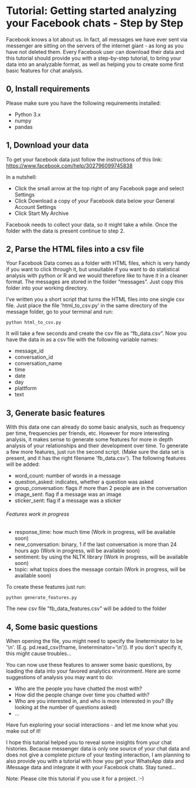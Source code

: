 # Tutorial: Getting started analyzing your Facebook chats - Step by Step 

Facebook knows a lot about us. In fact, all messages we have ever sent via messenger are sitting on the servers of the internet giant - as long as you have not deleted them. Every Facebook user can download their data and this tutorial should provide you with a step-by-step tutorial, to bring your data into an analyzable format, as well as helping you to create some first basic features for chat analysis. 

## 0, Install requirements

Please make sure you have the following requirements installed: 
* Python 3.x
* numpy 
* pandas

## 1, Download your data

To get your facebook data just follow the instructions of this link: https://www.facebook.com/help/302796099745838

In a nutshell: 
- Click the small arrow at the top right of any Facebook page and select Settings
- Click Download a copy of your Facebook data below your General Account Settings
- Click Start My Archive

Facebook needs to collect your data, so it might take a while. Once the folder with the data is present continue to step 2. 


## 2, Parse the HTML files into a csv file

Your Facebook Data comes as a folder with HTML files, which is very handy if you want to click through it, but unsuitable if you want to do statistical analysis with python or R and we would therefore like to have it in a cleaner format. The messages are stored in the folder “messages”. Just copy this folder into your working directory.

I’ve written you a short script that turns the HTML files into one single csv file. Just place the file 'html_to_csv.py' in the same directory of the message folder, go to your terminal and run:

```
python html_to_csv.py
```

It will take a few seconds and create the csv file as “fb_data.csv”. Now you have the data in as a csv file with the following variable names: 

* message_id
* conversation_id
* conversation_name 
* time
* date
* day
* plattform
* text

## 3, Generate basic features 

With this data one can already do some basic analysis, such as frequency per time, frequencies per friends, etc. 
However for more interesting analysis, it makes sense to generate some features for more in depth analysis of your relationships and their development over time. To generate a few more features, just run the second script. (Make sure the data set is present, and it has the right filename 'fb_data.csv'). The following features will be added: 

* word_count: number of words in a message
* question_asked: indicates, whether a question was asked
* group_conversation: flags if more than 2 people are in the conversation
* image_sent: flag if a message was an image
* sticker_sent: flag if a message was a sticker

###### Features work in progress 
* response_time: how much time (Work in progress, will be available soon)
* new_conversation: binary, 1 if the last conversation is more than 24 hours ago (Work in progress, will be available soon)
* sentiment: by using the NLTK library (Work in progress, will be available soon)
* topic: what topics does the message contain (Work in progress, will be available soon)

To create these features just run: 

```
python generate_features.py
```

The new csv file "fb_data_features.csv" will be added to the folder

## 4, Some basic questions 

When opening the file, you might need to specify the lineterminator to be '\n'. (E.g. pd.read_csv(fname, lineterminator='\n')). If you don't specify it, this might cause troubles... 

You can now use these features to answer some basic questions, by loading the data into your favored analytics environment. Here are some suggestions of analysis you may want to do: 
- Who are the people you have chatted the most with? 
- How did the people change over time you chatted with? 
- Who are you interested in, and who is more interested in you? (By looking at the number of questions asked) 
- ... 

Have fun exploring your social interactions - and let me know what you make out of it! 

I hope this tutorial helped you to reveal some insights from your chat histories. Because messenger data is only one source of your chat data and does not give a complete picture of your texting interaction, I am planning to also provide you with a tutorial with how you get your WhatsApp data and iMessage data and integrate it with your Facebook chats. Stay tuned... 

Note: Please cite this tutorial if you use it for a project. :-) 



